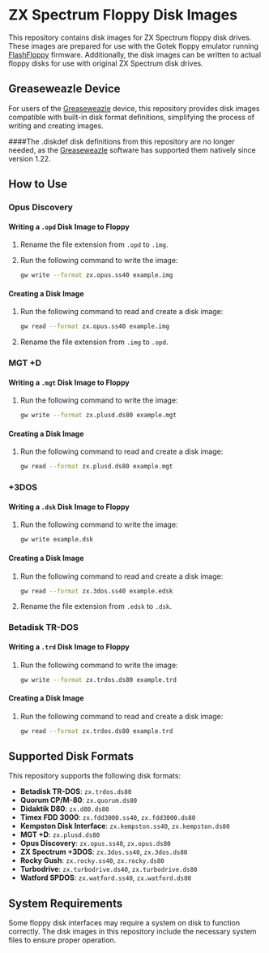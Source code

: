 # ZX Spectrum Floppy Disk Images

This repository contains disk images for ZX Spectrum floppy disk drives. These images are prepared for use with the Gotek floppy emulator running [FlashFloppy](https://github.com/keirf/flashfloppy "FlashFloppy") firmware. Additionally, the disk images can be written to actual floppy disks for use with original ZX Spectrum disk drives.

## Greaseweazle Device

For users of the [Greaseweazle](https://github.com/keirf/greaseweazle "Greaseweazle") device, this repository provides disk images compatible with built-in disk format definitions, simplifying the process of writing and creating images.

####The .diskdef disk definitions from this repository are no longer needed, as the [Greaseweazle](https://github.com/keirf/greaseweazle "Greaseweazle") software has supported them natively since version 1.22.
## How to Use

### Opus Discovery

#### Writing a `.opd` Disk Image to Floppy

1. Rename the file extension from `.opd` to `.img`.
2. Run the following command to write the image:

    ```sh
    gw write --format zx.opus.ss40 example.img
    ```

#### Creating a Disk Image

1. Run the following command to read and create a disk image:

    ```sh
    gw read --format zx.opus.ss40 example.img
    ```

2. Rename the file extension from `.img` to `.opd`.

### MGT +D

#### Writing a `.mgt` Disk Image to Floppy

1. Run the following command to write the image:

    ```sh
    gw write --format zx.plusd.ds80 example.mgt
    ```

#### Creating a Disk Image

1. Run the following command to read and create a disk image:

    ```sh
    gw read --format zx.plusd.ds80 example.mgt
    ```

### +3DOS

#### Writing a `.dsk` Disk Image to Floppy

1. Run the following command to write the image:

    ```sh
    gw write example.dsk
    ```

#### Creating a Disk Image

1. Run the following command to read and create a disk image:

    ```sh
    gw read --format zx.3dos.ss40 example.edsk
    ```

2. Rename the file extension from `.edsk` to `.dsk`.

### Betadisk TR-DOS

#### Writing a `.trd` Disk Image to Floppy

1. Run the following command to write the image:

    ```sh
    gw write --format zx.trdos.ds80 example.trd
    ```

#### Creating a Disk Image

1. Run the following command to read and create a disk image:

    ```sh
    gw read --format zx.trdos.ds80 example.trd
    ```

## Supported Disk Formats

This repository supports the following disk formats:

- **Betadisk TR-DOS**: `zx.trdos.ds80`
- **Quorum CP/M-80**: `zx.quorum.ds80`
- **Didaktik D80**: `zx.d80.ds80`
- **Timex FDD 3000**: `zx.fdd3000.ss40`, `zx.fdd3000.ds80`
- **Kempston Disk Interface**: `zx.kempston.ss40`, `zx.kempston.ds80`
- **MGT +D**: `zx.plusd.ds80`
- **Opus Discovery**: `zx.opus.ss40`, `zx.opus.ds80`
- **ZX Spectrum +3DOS**: `zx.3dos.ss40`, `zx.3dos.ds80`
- **Rocky Gush**: `zx.rocky.ss40`, `zx.rocky.ds80`
- **Turbodrive**: `zx.turbodrive.ds40`, `zx.turbodrive.ds80`
- **Watford SPDOS**: `zx.watford.ss40`, `zx.watford.ds80`

## System Requirements

Some floppy disk interfaces may require a system on disk to function correctly. The disk images in this repository include the necessary system files to ensure proper operation.
